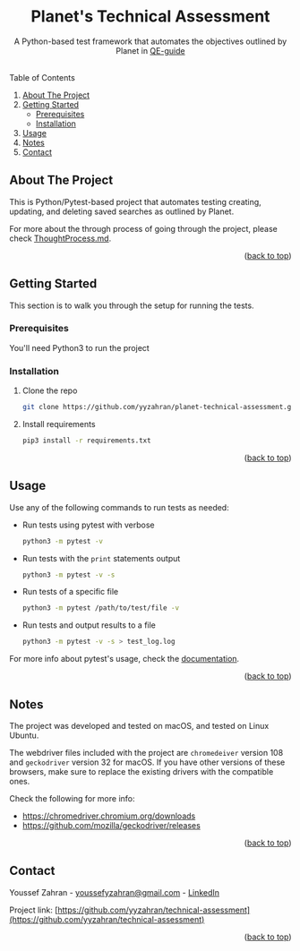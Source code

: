 <a name="readme-top"></a>
<h1 align="center">Planet's Technical Assessment</h1>

  <p align="center">
    A Python-based test framework that automates the objectives outlined by Planet in <a href="https://github.com/yyzahran/planet-technical-assessment/blob/master/QE_Guide.pdf">QE-guide</a>
    <br />
    <br />
  </p>
</div>

<!-- TABLE OF CONTENTS -->
  <summary>Table of Contents</summary>
  <ol>
    <li>
      <a href="#about-the-project">About The Project</a>
    </li>
    <li>
      <a href="#getting-started">Getting Started</a>
      <ul>
        <li><a href="#prerequisites">Prerequisites</a></li>
        <li><a href="#installation">Installation</a></li>
      </ul>
    </li>
    <li><a href="#usage">Usage</a></li>
    <li><a href="#notes">Notes</a></li>
    <li><a href="#contact">Contact</a></li>
  </ol>

<!-- ABOUT THE PROJECT -->
## About The Project

This is Python/Pytest-based project that automates testing creating, updating, and deleting saved searches as outlined by Planet.

For more about the through process of going through the project, please check <a href="https://github.com/yyzahran/planet-technical-assessment/blob/master/ThoughtProcess.md">ThoughtProcess.md</a>.

<p align="right">(<a href="#readme-top">back to top</a>)</p>

<!-- GETTING STARTED -->
## Getting Started

This section is to walk you through the setup for running the tests.

### Prerequisites

You'll need Python3 to run the project

### Installation

1. Clone the repo
   ```sh
   git clone https://github.com/yyzahran/planet-technical-assessment.git
   ```
2. Install requirements
   ```sh
   pip3 install -r requirements.txt
   ```

<p align="right">(<a href="#readme-top">back to top</a>)</p>

<!-- USAGE EXAMPLES -->
## Usage

Use any of the following commands to run tests as needed:
- Run tests using pytest with verbose
   ```sh
   python3 -m pytest -v
   ```
- Run tests with the `print` statements output
   ```sh
   python3 -m pytest -v -s
   ```
- Run tests of a specific file
   ```sh
   python3 -m pytest /path/to/test/file -v
   ```
- Run tests and output results to a file
   ```sh
   python3 -m pytest -v -s > test_log.log
   ```

For more info about pytest's usage, check the [documentation](https://docs.pytest.org/en/6.2.x/usage.html).

<p align="right">(<a href="#readme-top">back to top</a>)</p>

## Notes

The project was developed and tested on macOS, and tested on Linux Ubuntu.

The webdriver files included with the project are `chromedeiver` version 108 and `geckodriver` version 32 for macOS. If you have other versions of these browsers, make sure to replace the existing drivers with the compatible ones.

Check the following for more info:
- https://chromedriver.chromium.org/downloads
- https://github.com/mozilla/geckodriver/releases

<p align="right">(<a href="#readme-top">back to top</a>)</p>

<!-- CONTACT -->
## Contact

Youssef Zahran - youssefyzahran@gmail.com - [LinkedIn](https://www.linkedin.com/in/youssef-zahran-15894772/)

Project link: [https://github.com/yyzahran/technical-assessment](https://github.com/yyzahran/technical-assessment)

<p align="right">(<a href="#readme-top">back to top</a>)</p>
